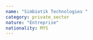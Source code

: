 ```yaml
---
name: "Simbiotik Technologies "
category: private_sector
nature: "Entreprise"
nationality: MYS
---
```

    